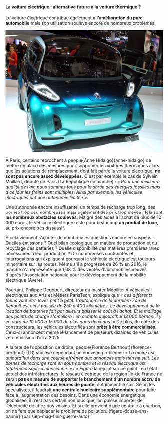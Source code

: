 #### La voiture électrique : alternative future à la voiture thermique ?

La voiture électrique contribue également à **l’amélioration du parc automobile** mais son utilisation soulève encore de nombreux problèmes.

![Peugeot BB1 car (Salon de l'automobile, Parc des expositions, Paris 4 octobre 2010) float-left col-6](peugeotBB1.jpg)

À Paris, certains reprochent à people{Anne Hidalgo}{anne-hidalgo} de mettre en place des mesures pour supprimer les voitures thermiques alors que les solutions de remplacement, dont fait partie la voiture électrique, **ne sont pas encore assez développées**. C'est par exemple le cas de Sylvain Maillard, député de Paris (La République en marche) : _« Pour une meilleure qualité de l’air, nous sommes tous pour la sortie des énergies fossiles mais à ce jour les freins sont multiples. Ainsi par exemple, les véhicules électriques ont une autonomie limitée »_.

Une autonomie encore insuffisante, un temps de recharge trop long, des bornes trop peu nombreuses mais également des prix trop élevés : tels sont **les nombreux obstacles soulevés**. Malgré des aides à l’achat de plus de 10 000 euros, le véhicule électrique reste pour beaucoup **un produit de luxe**, au prix encore très dissuasif.

À cela viennent s’ajouter de nombreuses questions encore en suspens : Quelles émissions ? Quel bilan écologique en matière de production et du recyclage des batteries ? Quelle disponibilité des matières premières rares nécessaires à leur production ? De nombreuses contraintes et interrogations qui expliquent pourquoi le véhicule électrique est toujours minoritaire sur les routes. Même s'il a progressé de 26 % en 2016, le marché n'a représenté que 1,08 % des ventes d'automobiles neuves d'après l'Association nationale pour le développement de la mobilité électrique (Avere).

Pourtant, Philippe Degobert, directeur du master Mobilité et véhicules électriques aux Arts et Métiers ParisTech, explique que _« ces différents freins vont être levés petit à petit. L'autonomie de la dernière Zoé de Renault est ainsi passée de 250 à 400 kilomètres. Le développement de la location de batteries fait par ailleurs baisser le coût à l'achat. Et le maillage des points de charge s'améliore : on compte aujourd'hui 13 000 bornes. Il y en aura de 10 000 à 15 000 de plus dans deux ans. »_ De plus, du côté des constructeurs, les véhicules électrifiés sont **prêts à être commercialisés**. Ceux-ci annoncent même le lancement de plusieurs dizaines de véhicules zéro émission d’ici à 2025.

À la tête de l’opposition de droite, people{Florence Berthout}{florence-berthout} (LR) soulève cependant un nouveau problème : _« La maire est aujourd’hui dans une course effrénée aux annonces mais rien ne suit. Les bornes de recharge sont en sous nombre et le réseau électrique est totalement sous-dimensionné. »_ *Le Figaro* la rejoint sur ce point : en l’état actuel des infrastructures, le réseau électrique de la région Île-de France ne serait **pas en mesure de supporter le branchement d’un nombre accru de véhicules électrifiés aux heures de pointe**, notamment le soir. Selon les spécialistes, il faudrait **une centrale nucléaire supplémentaire** pour faire face à l’augmentation des besoins. Dans une économie énergétique globalisée, il n’est pas certain non plus que l’on puisse importer de l’électricité de chez nos voisins. Et si elle provient d’une centrale à charbon, on ne fera que déplacer le problème de pollution. {figaro-douze-ans-bannir} {parisien-mag-finir-guerre-auto}
